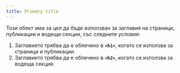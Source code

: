 ```yaml
---
title: Primary title
---
```


Този обект има за цел да бъде използван за заглавия на страници, публикации и водещи секции, със следните условия:
1. Заглавието трябва да е облечено в **`<h1>`**, когато се използва за страници и публикации.
2. Заглавието трябва да е облечено в **`<h2>`**, когато се използва за водеща секция.